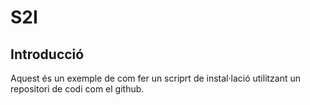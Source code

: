 # S2I
## Introducció
Aquest és un exemple de com fer un scriprt de instal·lació utilitzant un repositori de codi com el github.

